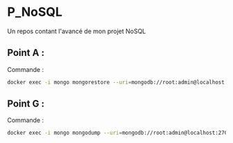 # P_NoSQL
Un repos contant l'avancé de mon projet NoSQL

## Point A :

Commande : 

```bash
docker exec -i mongo mongorestore --uri=mongodb://root:admin@localhost:27017 --authenticationDatabase=admin --gzip --archive=/backupdb/db_mflix.gz
```

## Point G :

Commande :

```bash
docker exec -i mongo mongodump --uri=mongodb://root:admin@localhost:27017 --authenticationDatabase=admin --db=db_mflix --gzip --archive=/backupdb/db_mflix.gz
```